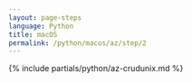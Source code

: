 ```yaml
---
layout: page-steps
language: Python
title: macOS
permalink: /python/macos/az/step/2
---
```


{% include partials/python/az-crudunix.md %}
